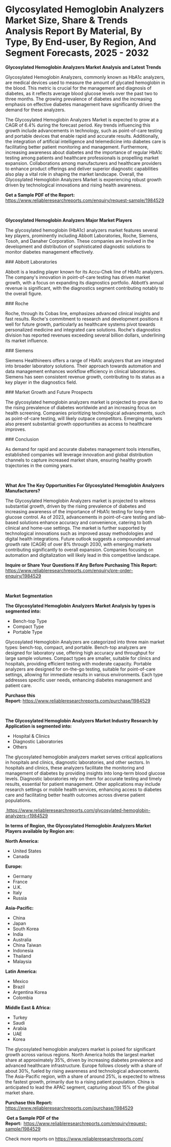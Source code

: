 <p><h1>Glycosylated Hemoglobin Analyzers Market Size, Share & Trends Analysis Report By Material, By Type, By End-user, By Region, And Segment Forecasts, 2025 - 2032</h1></p><p><strong>Glycosylated Hemoglobin Analyzers Market Analysis and Latest Trends</strong></p>
<p><p>Glycosylated Hemoglobin Analyzers, commonly known as HbA1c analyzers, are medical devices used to measure the amount of glycated hemoglobin in the blood. This metric is crucial for the management and diagnosis of diabetes, as it reflects average blood glucose levels over the past two to three months. The growing prevalence of diabetes and the increasing emphasis on effective diabetes management have significantly driven the demand for these analyzers.</p><p>The Glycosylated Hemoglobin Analyzers Market is expected to grow at a CAGR of 6.4% during the forecast period. Key trends influencing this growth include advancements in technology, such as point-of-care testing and portable devices that enable rapid and accurate results. Additionally, the integration of artificial intelligence and telemedicine into diabetes care is facilitating better patient monitoring and management. Furthermore, increasing awareness about diabetes and the importance of regular HbA1c testing among patients and healthcare professionals is propelling market expansion. Collaborations among manufacturers and healthcare providers to enhance product offerings and deliver superior diagnostic capabilities also play a vital role in shaping the market landscape. Overall, the Glycosylated Hemoglobin Analyzers Market is experiencing robust growth driven by technological innovations and rising health awareness.</p></p>
<p><strong>Get a Sample PDF of the Report:&nbsp;</strong> <a href="https://www.reliableresearchreports.com/enquiry/request-sample/1984529?utm_campaign=3257&utm_medium=2&utm_source=Github&utm_content=ia&utm_term=05032025&utm_id=glycosylated-hemoglobin-analyzers">https://www.reliableresearchreports.com/enquiry/request-sample/1984529</a></p>
<p>&nbsp;</p>
<p><strong>Glycosylated Hemoglobin Analyzers Major Market Players</strong></p>
<p><p>The glycosylated hemoglobin (HbA1c) analyzers market features several key players, prominently including Abbott Laboratories, Roche, Siemens, Tosoh, and Danaher Corporation. These companies are involved in the development and distribution of sophisticated diagnostic solutions to monitor diabetes management effectively.</p><p>### Abbott Laboratories</p><p>Abbott is a leading player known for its Accu-Chek line of HbA1c analyzers. The company's innovation in point-of-care testing has driven market growth, with a focus on expanding its diagnostics portfolio. Abbott’s annual revenue is significant, with the diagnostics segment contributing notably to the overall figure.</p><p>### Roche</p><p>Roche, through its Cobas line, emphasizes advanced clinical insights and fast results. Roche's commitment to research and development positions it well for future growth, particularly as healthcare systems pivot towards personalized medicine and integrated care solutions. Roche's diagnostics division has reported revenues exceeding several billion dollars, underlining its market influence.</p><p>### Siemens</p><p>Siemens Healthineers offers a range of HbA1c analyzers that are integrated into broader laboratory solutions. Their approach towards automation and data management enhances workflow efficiency in clinical laboratories. Siemens has seen consistent revenue growth, contributing to its status as a key player in the diagnostics field.</p><p>### Market Growth and Future Prospects</p><p>The glycosylated hemoglobin analyzers market is projected to grow due to the rising prevalence of diabetes worldwide and an increasing focus on health screening. Companies prioritizing technological advancements, such as point-of-care testing, will likely outpace competitors. Emerging markets also present substantial growth opportunities as access to healthcare improves.</p><p>### Conclusion</p><p>As demand for rapid and accurate diabetes management tools intensifies, established companies will leverage innovation and global distribution channels to capture increased market share, ensuring healthy growth trajectories in the coming years.</p></p>
<p>&nbsp;</p>
<p><strong>What Are The Key Opportunities For Glycosylated Hemoglobin Analyzers Manufacturers?</strong></p>
<p><p>The Glycosylated Hemoglobin Analyzers market is projected to witness substantial growth, driven by the rising prevalence of diabetes and increasing awareness of the importance of HbA1c testing for long-term glucose control. As of 2023, advancements in point-of-care testing and lab-based solutions enhance accuracy and convenience, catering to both clinical and home-use settings. The market is further supported by technological innovations such as improved assay methodologies and digital health integrations. Future outlook suggests a compounded annual growth rate (CAGR) of over 8% through 2030, with emerging markets contributing significantly to overall expansion. Companies focusing on automation and digitalization will likely lead in this competitive landscape.</p></p>
<p><strong>Inquire or Share Your Questions If Any Before Purchasing This Report:</strong> <a href="https://www.reliableresearchreports.com/enquiry/pre-order-enquiry/1984529?utm_campaign=3257&utm_medium=2&utm_source=Github&utm_content=ia&utm_term=05032025&utm_id=glycosylated-hemoglobin-analyzers">https://www.reliableresearchreports.com/enquiry/pre-order-enquiry/1984529</a></p>
<p>&nbsp;</p>
<p><strong>Market Segmentation</strong></p>
<p><strong>The Glycosylated Hemoglobin Analyzers Market Analysis by types is segmented into:</strong></p>
<p><ul><li>Bench-top Type</li><li>Compact Type</li><li>Portable Type</li></ul></p>
<p><p>Glycosylated Hemoglobin Analyzers are categorized into three main market types: bench-top, compact, and portable. Bench-top analyzers are designed for laboratory use, offering high accuracy and throughput for large sample volumes. Compact types are smaller, suitable for clinics and hospitals, providing efficient testing with moderate capacity. Portable analyzers are designed for on-the-go testing, suitable for point-of-care settings, allowing for immediate results in various environments. Each type addresses specific user needs, enhancing diabetes management and patient care.</p></p>
<p><strong>Purchase this Report:&nbsp;</strong><a href="https://www.reliableresearchreports.com/purchase/1984529?utm_campaign=3257&utm_medium=2&utm_source=Github&utm_content=ia&utm_term=05032025&utm_id=glycosylated-hemoglobin-analyzers">https://www.reliableresearchreports.com/purchase/1984529</a></p>
<p>&nbsp;</p>
<p><strong>The Glycosylated Hemoglobin Analyzers Market Industry Research by Application is segmented into:</strong></p>
<p><ul><li>Hospital & Clinics</li><li>Diagnostic Laboratories</li><li>Others</li></ul></p>
<p><p>The glycosylated hemoglobin analyzers market serves critical applications in hospitals and clinics, diagnostic laboratories, and other sectors. In hospitals and clinics, these analyzers facilitate the monitoring and management of diabetes by providing insights into long-term blood glucose levels. Diagnostic laboratories rely on them for accurate testing and timely results, essential for patient management. Other applications may include research settings or mobile health services, enhancing access to diabetes care and facilitating better health outcomes across diverse patient populations.</p></p>
<p><a href="https://www.reliableresearchreports.com/glycosylated-hemoglobin-analyzers-r1984529?utm_campaign=3257&utm_medium=2&utm_source=Github&utm_content=ia&utm_term=05032025&utm_id=glycosylated-hemoglobin-analyzers">&nbsp;https://www.reliableresearchreports.com/glycosylated-hemoglobin-analyzers-r1984529</a></p>
<p><strong>In terms of Region, the Glycosylated Hemoglobin Analyzers Market Players available by Region are:</strong></p>
<p>
    <p> <strong> North America: </strong>
        <ul>
            <li>United States</li>
            <li>Canada</li>
        </ul>
        </p> 
    <p> <strong> Europe: </strong>
        <ul>
            <li>Germany</li>
            <li>France</li>
            <li>U.K.</li>
            <li>Italy</li>
            <li>Russia</li>
        </ul>
        </p> 
    <p> <strong> Asia-Pacific: </strong>
        <ul>
            <li>China</li>
            <li>Japan</li>
            <li>South Korea</li>
            <li>India</li>
            <li>Australia</li>
            <li>China Taiwan</li>
            <li>Indonesia</li>
            <li>Thailand</li>
            <li>Malaysia</li>
        </ul>
        </p> 
    <p> <strong> Latin America: </strong>
        <ul>
            <li>Mexico</li>
            <li>Brazil</li>
            <li>Argentina Korea</li>
            <li>Colombia</li>
        </ul>
        </p> 
    <p> <strong> Middle East & Africa: </strong>
        <ul>
            <li>Turkey</li>
            <li>Saudi</li>
            <li>Arabia</li>
            <li>UAE</li>
            <li>Korea</li>
        </ul>
    </p>
    </p>
<p><p>The glycosylated hemoglobin analyzers market is poised for significant growth across various regions. North America holds the largest market share at approximately 35%, driven by increasing diabetes prevalence and advanced healthcare infrastructure. Europe follows closely with a share of about 30%, fueled by rising awareness and technological advancements. The Asia-Pacific region, with a share of around 25%, is expected to witness the fastest growth, primarily due to a rising patient population. China is anticipated to lead the APAC segment, capturing about 15% of the global market share.</p></p>
<p><strong>Purchase this Report: </strong><a href="https://www.reliableresearchreports.com/purchase/1984529?utm_campaign=3257&utm_medium=2&utm_source=Github&utm_content=ia&utm_term=05032025&utm_id=glycosylated-hemoglobin-analyzers">https://www.reliableresearchreports.com/purchase/1984529</a></p>
<p>&nbsp;<strong>Get a Sample PDF of the Report:&nbsp;&nbsp;</strong><a href="https://www.reliableresearchreports.com/enquiry/request-sample/1984529?utm_campaign=3257&utm_medium=2&utm_source=Github&utm_content=ia&utm_term=05032025&utm_id=glycosylated-hemoglobin-analyzers">https://www.reliableresearchreports.com/enquiry/request-sample/1984529</a></p>
<p><strong></strong></p>
<p>Check more reports on <a href="https://www.reliableresearchreports.com/?utm_campaign=3257&utm_medium=2&utm_source=Github&utm_content=ia&utm_term=05032025&utm_id=glycosylated-hemoglobin-analyzers">https://www.reliableresearchreports.com/</a></p>